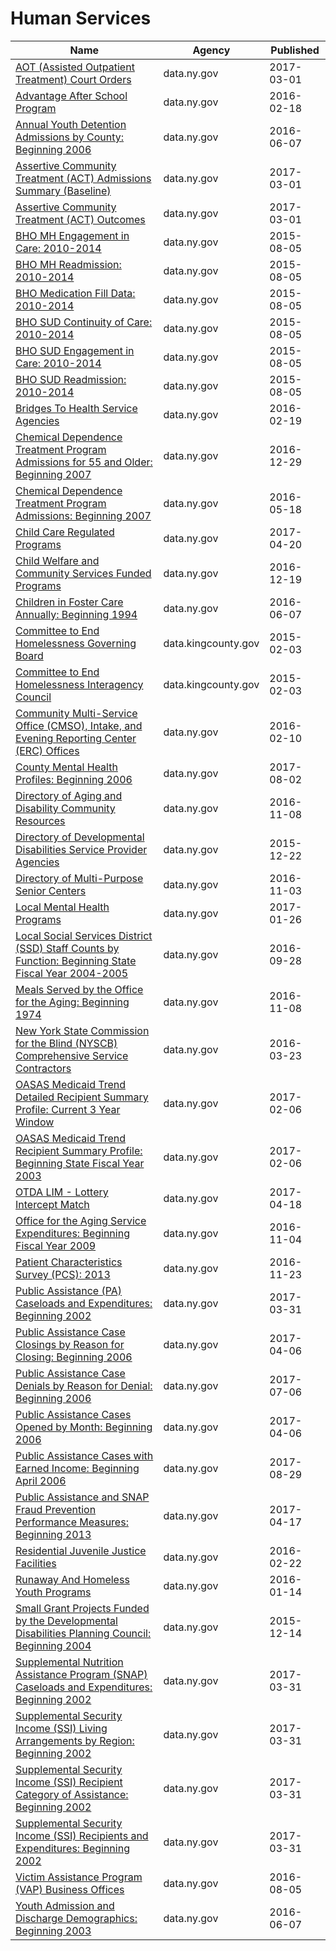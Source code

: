 # Human Services

Name | Agency | Published
---- | ---- | ---------
[AOT (Assisted Outpatient Treatment) Court Orders](../datasets/r4sv-k333.md) | data.ny.gov | 2017-03-01
[Advantage After School Program](../datasets/ae9a-zs4q.md) | data.ny.gov | 2016-02-18
[Annual Youth Detention Admissions by County: Beginning 2006](../datasets/ybg9-s6bm.md) | data.ny.gov | 2016-06-07
[Assertive Community Treatment (ACT) Admissions Summary (Baseline)](../datasets/x5gj-r3vh.md) | data.ny.gov | 2017-03-01
[Assertive Community Treatment (ACT) Outcomes](../datasets/rbfa-c2cy.md) | data.ny.gov | 2017-03-01
[BHO MH Engagement in Care: 2010-2014](../datasets/83a4-b7r2.md) | data.ny.gov | 2015-08-05
[BHO MH Readmission: 2010-2014](../datasets/inhb-jgj2.md) | data.ny.gov | 2015-08-05
[BHO Medication Fill Data: 2010-2014](../datasets/cc9j-4ujx.md) | data.ny.gov | 2015-08-05
[BHO SUD Continuity of Care: 2010-2014](../datasets/58ew-qhce.md) | data.ny.gov | 2015-08-05
[BHO SUD Engagement in Care: 2010-2014](../datasets/y8rt-xmjq.md) | data.ny.gov | 2015-08-05
[BHO SUD Readmission: 2010-2014](../datasets/mki6-ies9.md) | data.ny.gov | 2015-08-05
[Bridges To Health Service Agencies](../datasets/8kxa-52ch.md) | data.ny.gov | 2016-02-19
[Chemical Dependence Treatment Program Admissions for 55 and Older: Beginning 2007](../datasets/5xvm-4zc6.md) | data.ny.gov | 2016-12-29
[Chemical Dependence Treatment Program Admissions: Beginning 2007](../datasets/ngbt-9rwf.md) | data.ny.gov | 2016-05-18
[Child Care Regulated Programs](../datasets/cb42-qumz.md) | data.ny.gov | 2017-04-20
[Child Welfare and Community Services Funded Programs](../datasets/ahjq-dbec.md) | data.ny.gov | 2016-12-19
[Children in Foster Care Annually: Beginning 1994](../datasets/hfc5-3hsu.md) | data.ny.gov | 2016-06-07
[Committee to End Homelessness Governing Board](../datasets/7b9m-uffr.md) | data.kingcounty.gov | 2015-02-03
[Committee to End Homelessness Interagency Council](../datasets/6k9f-34ds.md) | data.kingcounty.gov | 2015-02-03
[Community Multi-Service Office (CMSO), Intake, and Evening Reporting Center (ERC) Offices](../datasets/2vv4-9c5e.md) | data.ny.gov | 2016-02-10
[County Mental Health Profiles: Beginning 2006](../datasets/xgig-n5ch.md) | data.ny.gov | 2017-08-02
[Directory of Aging and Disability Community Resources](../datasets/jwv3-3scj.md) | data.ny.gov | 2016-11-08
[Directory of Developmental Disabilities Service Provider Agencies](../datasets/ieqx-cqyk.md) | data.ny.gov | 2015-12-22
[Directory of Multi-Purpose Senior Centers](../datasets/t4ba-giyx.md) | data.ny.gov | 2016-11-03
[Local Mental Health Programs](../datasets/6nvr-tbv8.md) | data.ny.gov | 2017-01-26
[Local Social Services District (SSD) Staff Counts by Function: Beginning State Fiscal Year 2004-2005](../datasets/rcn6-yg9v.md) | data.ny.gov | 2016-09-28
[Meals Served by the Office for the Aging: Beginning 1974](../datasets/uhw9-gyvi.md) | data.ny.gov | 2016-11-08
[New York State Commission for the Blind (NYSCB) Comprehensive Service Contractors](../datasets/gthh-7nri.md) | data.ny.gov | 2016-03-23
[OASAS Medicaid Trend Detailed Recipient Summary Profile: Current 3 Year Window](../datasets/hrsh-6vzi.md) | data.ny.gov | 2017-02-06
[OASAS Medicaid Trend Recipient Summary Profile: Beginning State Fiscal Year 2003](../datasets/g4vm-hyyi.md) | data.ny.gov | 2017-02-06
[OTDA LIM - Lottery Intercept Match](../datasets/xbdb-nzds.md) | data.ny.gov | 2017-04-18
[Office for the Aging Service Expenditures: Beginning Fiscal Year 2009](../datasets/7sw8-sdsd.md) | data.ny.gov | 2016-11-04
[Patient Characteristics Survey (PCS): 2013](../datasets/ck8p-rrj5.md) | data.ny.gov | 2016-11-23
[Public Assistance (PA) Caseloads and Expenditures: Beginning 2002](../datasets/42wv-qbv6.md) | data.ny.gov | 2017-03-31
[Public Assistance Case Closings by Reason for Closing: Beginning 2006](../datasets/4x9s-7y8g.md) | data.ny.gov | 2017-04-06
[Public Assistance Case Denials by Reason for Denial: Beginning 2006](../datasets/tyyj-jgv5.md) | data.ny.gov | 2017-07-06
[Public Assistance Cases Opened by Month: Beginning 2006](../datasets/fivj-j6mz.md) | data.ny.gov | 2017-04-06
[Public Assistance Cases with Earned Income: Beginning April 2006](../datasets/5mdi-3rq9.md) | data.ny.gov | 2017-08-29
[Public Assistance and SNAP Fraud Prevention Performance Measures: Beginning 2013](../datasets/uubd-eei2.md) | data.ny.gov | 2017-04-17
[Residential Juvenile Justice Facilities](../datasets/jn2j-7x6a.md) | data.ny.gov | 2016-02-22
[Runaway And Homeless Youth Programs](../datasets/q88j-j2mi.md) | data.ny.gov | 2016-01-14
[Small Grant Projects Funded by the Developmental Disabilities Planning Council: Beginning 2004](../datasets/3rdq-5smg.md) | data.ny.gov | 2015-12-14
[Supplemental Nutrition Assistance Program (SNAP) Caseloads and Expenditures: Beginning 2002](../datasets/dq6j-8u8z.md) | data.ny.gov | 2017-03-31
[Supplemental Security Income (SSI) Living Arrangements by Region: Beginning 2002](../datasets/iuu6-qurh.md) | data.ny.gov | 2017-03-31
[Supplemental Security Income (SSI) Recipient Category of Assistance: Beginning 2002](../datasets/959f-28y9.md) | data.ny.gov | 2017-03-31
[Supplemental Security Income (SSI) Recipients and Expenditures: Beginning 2002](../datasets/kym4-b5dg.md) | data.ny.gov | 2017-03-31
[Victim Assistance Program (VAP) Business Offices](../datasets/wykp-id5i.md) | data.ny.gov | 2016-08-05
[Youth Admission and Discharge Demographics: Beginning 2003](../datasets/9vgs-jnha.md) | data.ny.gov | 2016-06-07

